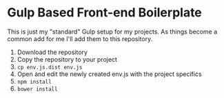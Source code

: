 Gulp Based Front-end Boilerplate
================================

This is just my "standard" Gulp setup for my projects. As things become a common
add for me I'll add them to this repository.

1. Download the repository
1. Copy the repository to your project
1. `cp env.js.dist env.js`
1. Open and edit the newly created env.js with the project specifics
1. `npm install`
1. `bower install`

